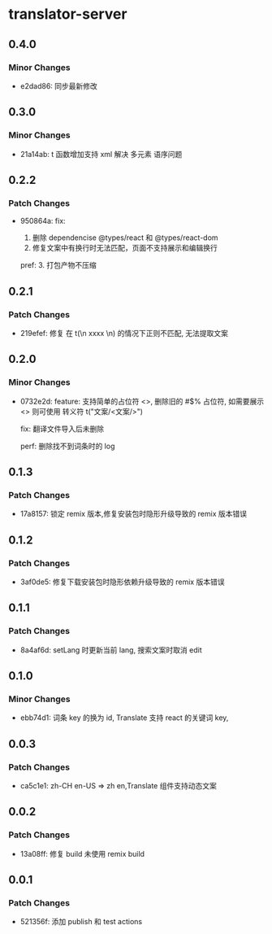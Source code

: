 # translator-server

## 0.4.0

### Minor Changes

-   e2dad86: 同步最新修改

## 0.3.0

### Minor Changes

-   21a14ab: t 函数增加支持 xml 解决 多元素 语序问题

## 0.2.2

### Patch Changes

-   950864a: fix:

    1. 删除 dependencise @types/react 和 @types/react-dom
    2. 修复文案中有换行时无法匹配，页面不支持展示和编辑换行

    pref: 3. 打包产物不压缩

## 0.2.1

### Patch Changes

-   219efef: 修复 在 t(\n xxxx \n) 的情况下正则不匹配, 无法提取文案

## 0.2.0

### Minor Changes

-   0732e2d: feature: 支持简单的占位符 <>, 删除旧的 #$% 占位符, 如需要展示 <> 则可使用 转义符 t("文案/<文案/>")

    fix: 翻译文件导入后未删除

    perf: 删除找不到词条时的 log

## 0.1.3

### Patch Changes

-   17a8157: 锁定 remix 版本,修复安装包时隐形升级导致的 remix 版本错误

## 0.1.2

### Patch Changes

-   3af0de5: 修复下载安装包时隐形依赖升级导致的 remix 版本错误

## 0.1.1

### Patch Changes

-   8a4af6d: setLang 时更新当前 lang, 搜索文案时取消 edit

## 0.1.0

### Minor Changes

-   ebb74d1: 词条 key 的换为 id, Translate 支持 react 的关键词 key,

## 0.0.3

### Patch Changes

-   ca5c1e1: zh-CH en-US => zh en,Translate 组件支持动态文案

## 0.0.2

### Patch Changes

-   13a08ff: 修复 build 未使用 remix build

## 0.0.1

### Patch Changes

-   521356f: 添加 publish 和 test actions
